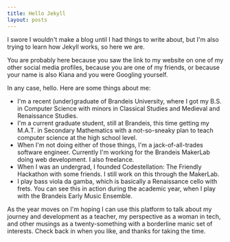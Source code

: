 ```yaml
---
title: Hello Jekyll
layout: posts
---
```

I swore I wouldn't make a blog until I had things to write about, but I'm also trying to learn how Jekyll works, so here we are.

You are probably here because you saw the link to my website on one of my other social media profiles, because you are one of my friends, or because your name is also Kiana and you were Googling yourself.

In any case, hello. Here are some things about me:

* I'm a recent (under)graduate of Brandeis University, where I got my B.S. in Computer Science with minors in Classical Studies and Medieval and Renaissance Studies.
* I'm a current graduate student, still at Brandeis, this time getting my M.A.T. in Secondary Mathematics with a not-so-sneaky plan to teach computer science at the high school level.
* When I'm not doing either of those things, I'm a jack-of-all-trades software engineer. Currently I'm working for the Brandeis MakerLab doing web development. I also freelance.
* When I was an undergrad, I founded Codestellation: The Friendly Hackathon with some friends. I still work on this through the MakerLab.
* I play bass viola da gamba, which is basically a Renaissance cello with frets. You can see this in action during the academic year, when I play with the Brandeis Early Music Ensemble.

As the year moves on I'm hoping I can use this platform to talk about my journey and development as a teacher, my perspective as a woman in tech, and other musings as a twenty-something with a borderline manic set of interests. Check back in when you like, and thanks for taking the time.
